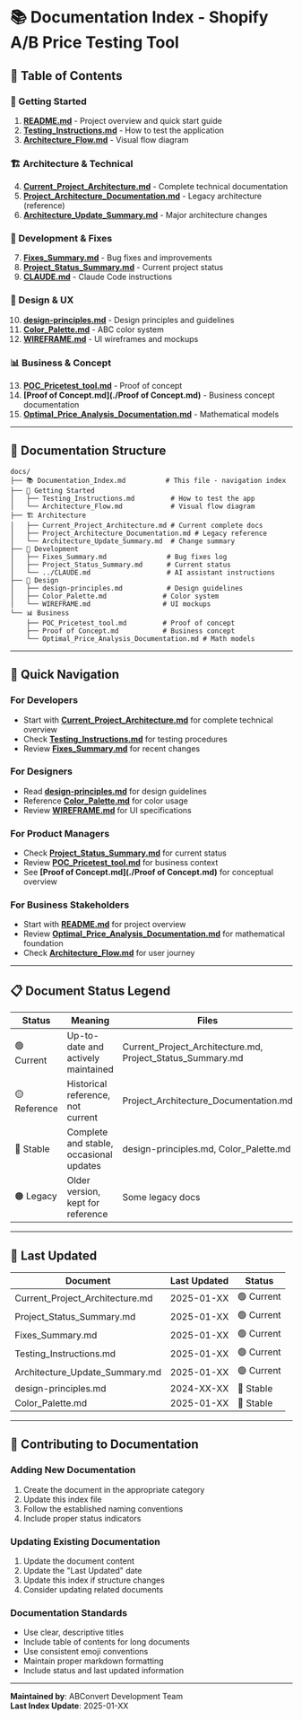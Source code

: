 # 📚 Documentation Index - Shopify A/B Price Testing Tool

## 📖 Table of Contents

### 🚀 Getting Started
1. **[README.md](../README.md)** - Project overview and quick start guide
2. **[Testing_Instructions.md](./Testing_Instructions.md)** - How to test the application
3. **[Architecture_Flow.md](./Architecture_Flow.md)** - Visual flow diagram

### 🏗️ Architecture & Technical
4. **[Current_Project_Architecture.md](./Current_Project_Architecture.md)** - Complete technical documentation
5. **[Project_Architecture_Documentation.md](./Project_Architecture_Documentation.md)** - Legacy architecture (reference)
6. **[Architecture_Update_Summary.md](./Architecture_Update_Summary.md)** - Major architecture changes

### 🔧 Development & Fixes
7. **[Fixes_Summary.md](./Fixes_Summary.md)** - Bug fixes and improvements
8. **[Project_Status_Summary.md](./Project_Status_Summary.md)** - Current project status
9. **[CLAUDE.md](../CLAUDE.md)** - Claude Code instructions

### 🎨 Design & UX
10. **[design-principles.md](./design-principles.md)** - Design principles and guidelines
11. **[Color_Palette.md](./Color_Palette.md)** - ABC color system
12. **[WIREFRAME.md](./WIREFRAME.md)** - UI wireframes and mockups

### 📊 Business & Concept
13. **[POC_Pricetest_tool.md](./POC_Pricetest_tool.md)** - Proof of concept
14. **[Proof of Concept.md](./Proof of Concept.md)** - Business concept documentation
15. **[Optimal_Price_Analysis_Documentation.md](./Optimal_Price_Analysis_Documentation.md)** - Mathematical models

---

## 📁 Documentation Structure

```
docs/
├── 📚 Documentation_Index.md          # This file - navigation index
├── 🚀 Getting Started
│   ├── Testing_Instructions.md         # How to test the app
│   └── Architecture_Flow.md            # Visual flow diagram
├── 🏗️ Architecture
│   ├── Current_Project_Architecture.md # Current complete docs
│   ├── Project_Architecture_Documentation.md # Legacy reference
│   └── Architecture_Update_Summary.md  # Change summary
├── 🔧 Development
│   ├── Fixes_Summary.md               # Bug fixes log
│   ├── Project_Status_Summary.md      # Current status
│   └── ../CLAUDE.md                   # AI assistant instructions
├── 🎨 Design
│   ├── design-principles.md           # Design guidelines
│   ├── Color_Palette.md              # Color system
│   └── WIREFRAME.md                  # UI mockups
└── 📊 Business
    ├── POC_Pricetest_tool.md         # Proof of concept
    ├── Proof of Concept.md           # Business concept
    └── Optimal_Price_Analysis_Documentation.md # Math models
```

---

## 🎯 Quick Navigation

### For Developers
- Start with **[Current_Project_Architecture.md](./Current_Project_Architecture.md)** for complete technical overview
- Check **[Testing_Instructions.md](./Testing_Instructions.md)** for testing procedures
- Review **[Fixes_Summary.md](./Fixes_Summary.md)** for recent changes

### For Designers
- Read **[design-principles.md](./design-principles.md)** for design guidelines
- Reference **[Color_Palette.md](./Color_Palette.md)** for color usage
- Review **[WIREFRAME.md](./WIREFRAME.md)** for UI specifications

### For Product Managers
- Check **[Project_Status_Summary.md](./Project_Status_Summary.md)** for current status
- Review **[POC_Pricetest_tool.md](./POC_Pricetest_tool.md)** for business context
- See **[Proof of Concept.md](./Proof of Concept.md)** for conceptual overview

### For Business Stakeholders
- Start with **[README.md](../README.md)** for project overview
- Review **[Optimal_Price_Analysis_Documentation.md](./Optimal_Price_Analysis_Documentation.md)** for mathematical foundation
- Check **[Architecture_Flow.md](./Architecture_Flow.md)** for user journey

---

## 📋 Document Status Legend

| Status | Meaning | Files |
|--------|---------|-------|
| 🟢 Current | Up-to-date and actively maintained | Current_Project_Architecture.md, Project_Status_Summary.md |
| 🟡 Reference | Historical reference, not current | Project_Architecture_Documentation.md |
| 🔵 Stable | Complete and stable, occasional updates | design-principles.md, Color_Palette.md |
| 🟠 Legacy | Older version, kept for reference | Some legacy docs |

---

## 🔄 Last Updated

| Document | Last Updated | Status |
|----------|--------------|--------|
| Current_Project_Architecture.md | 2025-01-XX | 🟢 Current |
| Project_Status_Summary.md | 2025-01-XX | 🟢 Current |
| Fixes_Summary.md | 2025-01-XX | 🟢 Current |
| Testing_Instructions.md | 2025-01-XX | 🟢 Current |
| Architecture_Update_Summary.md | 2025-01-XX | 🟢 Current |
| design-principles.md | 2024-XX-XX | 🔵 Stable |
| Color_Palette.md | 2025-01-XX | 🔵 Stable |

---

## 🤝 Contributing to Documentation

### Adding New Documentation
1. Create the document in the appropriate category
2. Update this index file
3. Follow the established naming conventions
4. Include proper status indicators

### Updating Existing Documentation
1. Update the document content
2. Update the "Last Updated" date
3. Update this index if structure changes
4. Consider updating related documents

### Documentation Standards
- Use clear, descriptive titles
- Include table of contents for long documents
- Use consistent emoji conventions
- Maintain proper markdown formatting
- Include status and last updated information

---

**Maintained by**: ABConvert Development Team  
**Last Index Update**: 2025-01-XX
